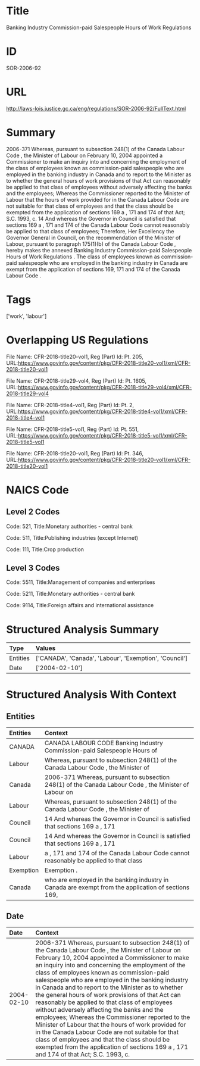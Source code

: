 # Title
Banking Industry Commission-paid Salespeople Hours of Work Regulations


# ID
SOR-2006-92

# URL
http://laws-lois.justice.gc.ca/eng/regulations/SOR-2006-92/FullText.html


# Summary
2006-371 Whereas, pursuant to subsection 248(1) of the  Canada Labour Code , the Minister of Labour on February 10, 2004 appointed a Commissioner to make an inquiry into and concerning the employment of the class of employees known as commission-paid salespeople who are employed in the banking industry in Canada and to report to the Minister as to whether the general hours of work provisions of that Act can reasonably be applied to that class of employees without adversely affecting the banks and the employees; Whereas the Commissioner reported to the Minister of Labour that the hours of work provided for in the  Canada Labour Code  are not suitable for that class of employees and that the class should be exempted from the application of sections 169 a , 171 and 174 of that Act; S.C. 1993, c.
14 And whereas the Governor in Council is satisfied that sections 169 a , 171 and 174 of the  Canada Labour Code  cannot reasonably be applied to that class of employees; Therefore, Her Excellency the Governor General in Council, on the recommendation of the Minister of Labour, pursuant to paragraph 175(1)(b) of the  Canada Labour Code , hereby makes the annexed  Banking Industry Commission-paid Salespeople Hours of Work Regulations .
The class of employees known as commission-paid salespeople who are employed in the banking industry in Canada are exempt from the application of sections 169, 171 and 174 of the  Canada Labour Code .


# Tags
['work', 'labour']


# Overlapping US Regulations
File Name: CFR-2018-title20-vol1, Reg (Part) Id: Pt. 205, URL:https://www.govinfo.gov/content/pkg/CFR-2018-title20-vol1/xml/CFR-2018-title20-vol1

File Name: CFR-2018-title29-vol4, Reg (Part) Id: Pt. 1605, URL:https://www.govinfo.gov/content/pkg/CFR-2018-title29-vol4/xml/CFR-2018-title29-vol4

File Name: CFR-2018-title4-vol1, Reg (Part) Id: Pt. 2, URL:https://www.govinfo.gov/content/pkg/CFR-2018-title4-vol1/xml/CFR-2018-title4-vol1

File Name: CFR-2018-title5-vol1, Reg (Part) Id: Pt. 551, URL:https://www.govinfo.gov/content/pkg/CFR-2018-title5-vol1/xml/CFR-2018-title5-vol1

File Name: CFR-2018-title20-vol1, Reg (Part) Id: Pt. 346, URL:https://www.govinfo.gov/content/pkg/CFR-2018-title20-vol1/xml/CFR-2018-title20-vol1




# NAICS Code
## Level 2 Codes
Code: 521, Title:Monetary authorities - central bank

Code: 511, Title:Publishing industries (except Internet)

Code: 111, Title:Crop production




## Level 3 Codes
Code: 5511, Title:Management of companies and enterprises

Code: 5211, Title:Monetary authorities - central bank

Code: 9114, Title:Foreign affairs and international assistance







# Structured Analysis Summary
| Type     | Values                                                 |
|:---------|:-------------------------------------------------------|
| Entities | ['CANADA', 'Canada', 'Labour', 'Exemption', 'Council'] |
| Date     | ['2004-02-10']                                         |


# Structured Analysis With Context
 


## Entities
| Entities   | Context                                                                                                 |
|:-----------|:--------------------------------------------------------------------------------------------------------|
| CANADA     | CANADA LABOUR CODE Banking Industry Commission-paid Salespeople Hours of                                |
| Labour     | Whereas, pursuant to subsection 248(1) of the Canada Labour  Code , the Minister of                     |
| Canada     | 2006-371 Whereas, pursuant to subsection 248(1) of the   Canada Labour Code , the Minister of Labour on |
| Labour     | Whereas, pursuant to subsection 248(1) of the Canada Labour  Code , the Minister of                     |
| Council    | 14 And whereas the Governor in  Council is satisfied that sections 169 a , 171                          |
| Council    | 14 And whereas the Governor in  Council is satisfied that sections 169 a , 171                          |
| Labour     | a , 171 and 174 of the Canada Labour Code cannot reasonably be applied to that class                    |
| Exemption  | Exemption .                                                                                             |
| Canada     | who are employed in the banking industry in Canada are exempt from the application of sections 169,     |


## Date
| Date       | Context                                                                                                                                                                                                                                                                                                                                                                                                                                                                                                                                                                                                                                                                                                                                                                                                                             |
|:-----------|:------------------------------------------------------------------------------------------------------------------------------------------------------------------------------------------------------------------------------------------------------------------------------------------------------------------------------------------------------------------------------------------------------------------------------------------------------------------------------------------------------------------------------------------------------------------------------------------------------------------------------------------------------------------------------------------------------------------------------------------------------------------------------------------------------------------------------------|
| 2004-02-10 | 2006-371 Whereas, pursuant to subsection 248(1) of the  Canada Labour Code , the Minister of Labour on February 10, 2004 appointed a Commissioner to make an inquiry into and concerning the employment of the class of employees known as commission-paid salespeople who are employed in the banking industry in Canada and to report to the Minister as to whether the general hours of work provisions of that Act can reasonably be applied to that class of employees without adversely affecting the banks and the employees; Whereas the Commissioner reported to the Minister of Labour that the hours of work provided for in the  Canada Labour Code  are not suitable for that class of employees and that the class should be exempted from the application of sections 169 a , 171 and 174 of that Act; S.C. 1993, c. |


